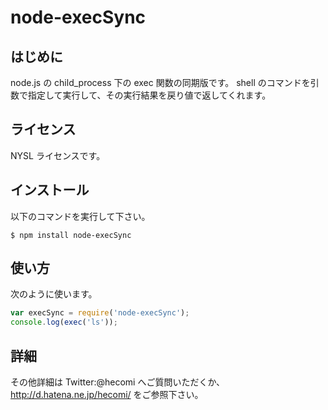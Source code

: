 node-execSync
==============

はじめに
--------------
node.js の child_process 下の exec 関数の同期版です。
shell のコマンドを引数で指定して実行して、その実行結果を戻り値で返してくれます。

ライセンス
--------------
NYSL ライセンスです。

インストール
--------------
以下のコマンドを実行して下さい。

```
$ npm install node-execSync
```

使い方
--------------
次のように使います。

```javascript
var execSync = require('node-execSync');
console.log(exec('ls'));
```

詳細
--------------
その他詳細は Twitter:@hecomi へご質問いただくか、http://d.hatena.ne.jp/hecomi/ をご参照下さい。

